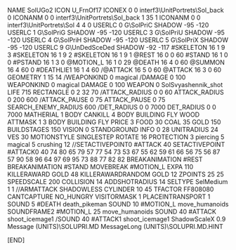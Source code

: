 NAME SolUGo2
ICON U_FrnOf17
ICONEX 0 0 interf3\UnitPortrets\Sol_back 0
ICONANM 0 0 interf3\UnitPortrets\Sol_back 1 35 1
ICONANM 0 0 interf3\UnitPortrets\Sol 4 4 0
USERLC 0 G\SolPriC SHADOW -95 -120
USERLC 1 G\SolPriG SHADOW -95 -120
USERLC 3 G\SolPriU SHADOW -95 -120
USERLC 4 G\SolPriH SHADOW -95 -120
USERLC 5 G\SolPriX SHADOW -95 -120
USERLC 			9 G\UnDedSceDed SHADOW -92 -117
#SKELETON               16 1 9 3
#SKELETON               16 1 9 2
#SKELETON               16 1 9 1
@REST      		16 0 0 60
#STAND     		16 1 0 0
#PSTAND    		16 1 3 0
@MOTION_L  		16 1 0 29
@DEATH     		16 4 0 60
@SUMMON     		16 4 60 0
#DEATHLIE1 		16 1 4 60
/@ATTACK   		16 5 0 60
@ATTACK   		16 3 0 60
GEOMETRY 		1 15 14
/WEAPONKIND 		0 magical
/DAMAGE   		0 100
WEAPONKIND 		0 magical
DAMAGE   		0 100
WEAPON 			0 SolSvyashennik_shot
LIFE     		715
RECTANGLE 		0 2 32 70
/ATTACK_RADIUS 		0 0 60
ATTACK_RADIUS 		0 200 600
/ATTACK_PAUSE 		0 75
ATTACK_PAUSE 		0 75
SEARCH_ENEMY_RADIUS 	600
/DET_RADIUS 		0 0 7000
DET_RADIUS 		0 0 7000
MATHERIAL 		1 BODY
CANKILL 		4 BODY BUILDING FLY WOOD
ATTMASK 1 3 BODY BUILDING FLY
PRICE 			3 FOOD 30 COAL 35 GOLD 150
BUILDSTAGES 		150
VISION 			0
STANDGROUND
INFO 			0 28
UNITRADIUS 		24
VES 			30
MOTIONSTYLE 		SINGLESTEP
ROTATE 			16
PROTECTION 		3 piercing 5 magical 5 crushing 12
//SETACTIVEPOINT0 	#ATTACK 40
SETACTIVEPOINT #ATTACK0 40 74 80 65 79 57 77 54 73 53 67 55 62 59 61 66 56 75 56 87 57 90 58 96 64 97 69 95 73 88 77 82 82
BREAKANIMATION 		#REST
BREAKANIMATION 		#STAND
MOVEBREAK 		#MOTION_L
EXPA 			110
KILLERAWARD             GOLD 48
KILLERAWARDRANDOM       GOLD 12
ZPOINTS	25 25
SPEEDSCALE              200
COLLISION 14
ADDSHOTRADIUS 14
SELTYPE SelMedium 1 1
//ARMATTACK
SHADOWLESS
CYLINDER 10 45
TFACTOR FF808080
CANTCAPTURE
NO_HUNGRY
VISITORMASK 		1
PLACEINTRANSPORT 	1
SOUND 5 #DEATH death_pikeman
SOUND 10 #MOTION_L move_humanoids
SOUNDFRAME2 #MOTION_L 25 move_humanoids
SOUND 40 #ATTACK shoot_icemage1
/SOUND 40 #ATTACK1 shoot_icemage1
ShadowScaleX 0.9
Message (UNITS)\SOLUPRI.MD
MessageLong (UNITS)\SOLUPRI.MD.HINT

[END]
